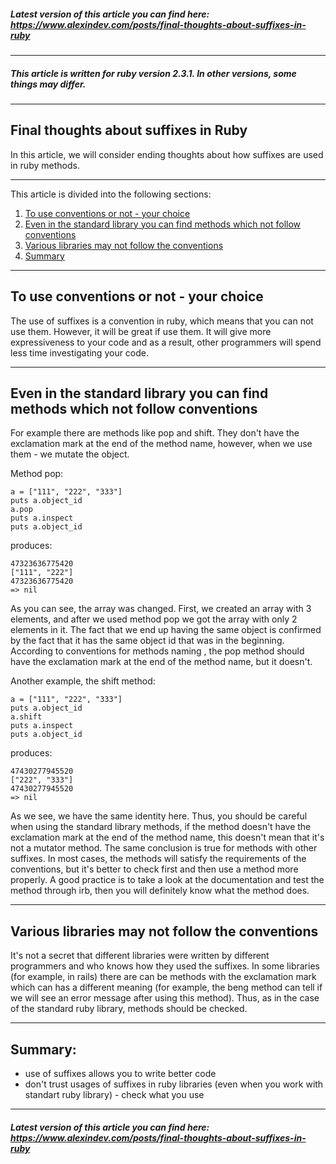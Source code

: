 ##### Latest version of this article you can find here:  <a href="https://www.alexindev.com/posts/final-thoughts-about-suffixes-in-ruby" target="_blank">https://www.alexindev.com/posts/final-thoughts-about-suffixes-in-ruby</a>
----------
##### This article is written for ruby version 2.3.1. In other versions, some things may differ.
----------
## Final thoughts about suffixes in Ruby

In this article, we will consider ending thoughts about how suffixes are used in ruby methods.

----------
This article is divided into the following sections:

 1. [To use conventions or not - your choice](#)
 2. [Even in the standard library you can find methods which not follow conventions](#)
 3. [Various libraries may not follow the conventions](#)
 4. [Summary](#summary)
----------
## To use conventions or not - your choice
The use of suffixes is a convention in ruby, which means that you can not use them. However, it will be great if use them. It will give more expressiveness to your code and as a result, other programmers will spend less time investigating your code.


----------
## Even in the standard library you can find methods which not follow conventions
For example there are methods like pop and shift. They don't have the exclamation mark at the end of the method name, however, when we use them - we mutate the object.

Method pop:

	a = ["111", "222", "333"]
	puts a.object_id
	a.pop
	puts a.inspect
	puts a.object_id

produces:

	47323636775420
	["111", "222"]
	47323636775420
	=> nil   

As you can see, the array was changed. First, we created an array with 3 elements, and after we used method pop we got the array with only 2 elements in it. The fact that we end up having the same object is confirmed by the fact that it has the same object id that was in the beginning. According to conventions for methods naming , the pop method should have the exclamation mark at the end of the method name, but it doesn't.

Another example, the shift method:

	a = ["111", "222", "333"]
	puts a.object_id
	a.shift
	puts a.inspect
	puts a.object_id

produces:

	47430277945520
	["222", "333"]
	47430277945520
	=> nil   

As we see, we have the same identity here. Thus, you should be careful when using the standard library methods, if the method doesn't have the exclamation mark at the end of the method name, this doesn't mean that it's not a mutator method. The same conclusion is true for methods with other suffixes. In most cases, the methods will satisfy the requirements of the conventions, but it's better to check first and then use a method more properly. A good practice is to take a look at the documentation and test the method through irb, then you will definitely know what the method does.


----------
## Various libraries may not follow the conventions
It's not a secret that different libraries were written by different programmers and who knows how they used the suffixes.  In some libraries (for example, in rails) there are can be methods with the exclamation mark which can has a different meaning (for example, the beng method can tell if we will see an error message after using this method). Thus, as in the case of the standard ruby library, methods should be checked.



----------
## Summary:
 - use of suffixes allows you to write better code
 - don't trust usages of suffixes in ruby libraries (even when you work with standart ruby library) - check what you use

----------

##### Latest version of this article you can find here:  <a href="https://www.alexindev.com/posts/final-thoughts-about-suffixes-in-ruby" target="_blank">https://www.alexindev.com/posts/final-thoughts-about-suffixes-in-ruby</a>
